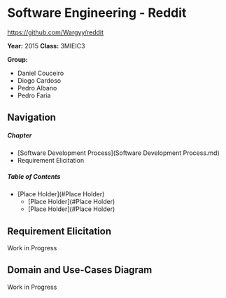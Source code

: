 # Software Engineering - Reddit
https://github.com/Wargyy/reddit

**Year:** 2015 **Class:** 3MIEIC3

**Group:**
* Daniel Couceiro
* Diogo Cardoso
* Pedro Albano
* Pedro Faria

## Navigation

##### Chapter

* [Software Development Process](Software Development Process.md)
* Requirement Elicitation

##### Table of Contents

* [Place Holder](#Place Holder)
  * [Place Holder](#Place Holder)
  * [Place Holder](#Place Holder)

## Requirement Elicitation
Work in Progress

## Domain and Use-Cases Diagram
Work in Progress
